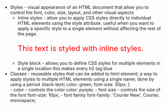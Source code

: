 - Styles <style></style> - visual appearance of an HTML document that allow you to control the font, color, size, layout, and other visual aspects
  - Inline styles - allow you to apply CSS styles directly to individual HTML elements using the style attribute. useful when you want to apply a specific style to a single element without affecting the rest of the page.
     <p style="color: red; font-size: 24px;">This text is styled with inline styles.</p>
  - Style block - allows you to define CSS styles for multiple elements in a single location 
     <style>
          h2 {color: blue;}
      </style>
      this makes every h2 tag blue
- Classes - reuseable styles that can be added to html element; a way to apply styles to multiple HTML elements using a single name; done by using a period
   .black-text{
        color: green;
        font-size: 30px;
    }
    <div class="black-text">
    - color - controls the color
       color: purple;
    - font size - controls the size of the font
       font-size: 10px;
    - font family 
       font-family: 'Courier New', Courier, monospace;
